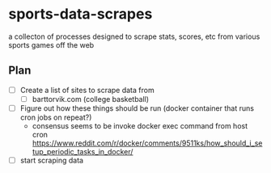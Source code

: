 # sports-data-scrapes
a collecton of processes designed to scrape stats, scores, etc from various sports games off the web

## Plan
- [ ] Create a list of sites to scrape data from
  - [ ] barttorvik.com (college basketball)
- [ ] Figure out how these things should be run (docker container that runs cron jobs on repeat?)
  - consensus seems to be invoke docker exec command from host cron https://www.reddit.com/r/docker/comments/9511ks/how_should_i_setup_periodic_tasks_in_docker/
- [ ] start scraping data
